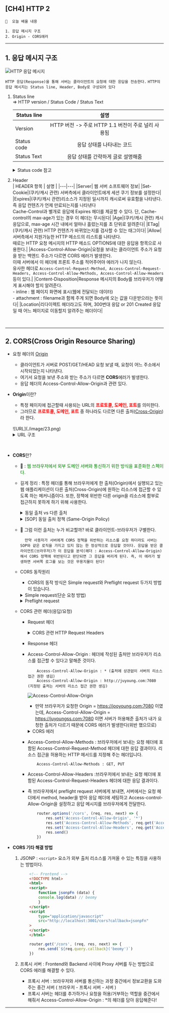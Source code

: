 ## [CH4] HTTP 2

```🙏  오늘 배울 내용 ```

    1. 응답 메시지 구조
    2. Origin - CORS에러

------------------------------------------------
## **1. 응답 메시지 구조**
![HTTP 응답 메시지](./image/21.png)<br>

```HTTP 응답(Response)을 통해 서버는 클라이언트의 요청에 대한 응답을 전송한다.```
```HTTP의 응답 메시지는 Status line, Header, Body로 구성되어 있다```

1. Status line<br>
    => HTTP version / Status Code / Status Text

    | Status line | 설명 |
    |---|:---:|
    |Version|HTTP 버전 -> 주로 HTTP 1.1 버전이 주로 널리 사용됨|
    |Status code|응답 상태를 나타내는 코드|
    |Status Text|응답 상태를 간략하게 글로 설명해줌|

    <details>
    <summary> Status code 참고 </summary>

    ![OPTIONS](./image/22.png)
    * 100번 대 : 정보를 확인할 때 사용한다,
    * 200번 대 : 통신이 성공했을 때 응답받는 코드이다. 보통, 200 응답을 받으면 API가 정상 동작한 경우이다.
    * 300번 대 : Redirect 시 응답받는 코드이다. Request URI의 내용, 위치에 따라 코드가 달라진다.
    * 400번 대 : 클라이언트에서 발생하는 오류가 많다. 대표적으로 400은 Bad request, 403은 Forbidden으로 권한 밖의 접근 시도한 경우, 404는 URI가 존재하지 않을때를 의미한다.
    * 500번 대 : 서버에서 발생하는 오류이다. 대표적으로 500은 서버 내부 오류, 502는 게이트웨이 오류, 504은 서비스 이용이 불가능한 상태(점검 또는 서버가 닫혔을 경우)이다.
    </details>

2. Header<br>
    | HEADER 항목 | 설명 |
    |---|---|
    |Server| 웹 서버 소프트웨어 정보|
    |Set-Cookie|(쿠키/캐시 관련) 서버측에서 클라이언트에게 세션 쿠기 정보를 설정한다|
    |Expires|(쿠키/캐시 관련)리소스가 지정된 일시까지 캐시로써 유효함을 나타낸다. 즉 응답 컨텐츠가 언제 만료되는지를 나타낸다<br> Cache-Control과 별개로 응답에 Expires 헤더를 제공할 수 있다. 단, Cache-control의 max-age가 있는 경우 이 헤더는 무시된다|
    |Age|(쿠키/캐시 관련) 캐시 응답으로, max-age 시간 내에서 얼마나 흘렀는지를 초 단위로 알려준다|
    |ETag|(쿠키/캐시 관련) HTTP 컨텐츠가 바뀌었는지를 검사할 수 있는 태그이다|
    |Allow|서버측에서 지원가능한 HTTP 메소드의 리스트를 나타낸다. <BR>때로는 HTTP 요청 메시지의 HTTP 메소드 OPTIONS에 대한 응답용 항목으로 사용한다.|
    |Access-Control-Allow-Origin|요청을 보내는 클라이언트 주소가 요청을 받는 백엔드 주소가 다르면 CORS 에러가 발생한다.<BR> 이때 서버에서 이 헤더에 프론트 주소를 적어주어야 에러가 나지 않는다.<BR> 유사한 헤더로 ```Access-Control-Request-Method, Access-Control-Request-Headers, Access-Control-Allow-Methods, Access-Control-Allow-Headers```등이 있다.|
    |Content-Disposition|Response 메시지의 Body를 브라우저가 어떻게 표시해야 할지 알려준다. <br> - inline : 웹 페이지 화면에 표시(웹에 전달되는 데이터)<br> - attachment : filename과 함께 주게 되면 Body에 오는 값을 다운받으라는 뜻이다|
    |Location|리다이렉트 헤더라고도 하며, 300번대 응답 or 201 Created 응답일 때 어느 페이지로 이동할지 알려주는 헤더이다|

    <br>
    

------------------------------------------------------------------
## **2. CORS(Cross Origin Resource Sharing)**
- 요청 헤더의 <u>Origin</u>
    * 클라이언트가 서버로 POST/GET/HEAD 요청 보낼 때, 요청이 어느 주소에서 시작되었는지 나타낸다.
    * 여기서 요청을 보낸 주소와 받는 주소가 다르면 **CORS**에러가 발생한다.
    * 응답 헤더의 Access-Control-Allow-Origin과 관련 있다.

- **Origin**이란?
    * 특정 페이지에 접근할때 사용되는 URL의 <span style="color:red">**프로토콜, 도메인, 포트**</span>를 의미한다.
    * 그러므로 <span style="color:red">**프로토콜, 도메인, 포트**</span> 중 하나라도 다르면 다른 출처(<u>Cross-Origin</u>)라 한다.
    <br>
    ![URL](./image/23.png)
    <br>
    <details>
    <summary> URL 구조 </summary>

    | 컴포넌트 | 설명 |
    |:---:|---|
    |스킴-프로토콜| 프로토콜 정보 기재 |
    |호스트|리소스를 제공하는 서버의 도메인 OR IP 주소 기재|
    |포트|서버가 해당 스킴(프로토콜)으로 접근 가능하도록 열어 놓은 포트 번호|
    |경로|서버 내 리소스의 위치 정보|
    |쿼리-질의|애플리케이션에 파라미터를 전달하는 용도<br> 다른 컴포넌트와는 "?"로 구분하고, 내부적으로 key/value구조로 "&" 특수문자로 나뉜다|
    |fragment|리소스의 일부분을 가리키는 이름으로, 클라이언트에서만 사용하는 용도<br> HTML과 같은 리소스는 이상적으로 내부의 특정 절을 가라킬 수 있어야 한다.| 
    </details>
<BR>

- **CORS**란?
    * 🔔 : <span style="color:green">웹 브라우저에서 외부 도메인 서버와 통신하기 위한 방식을 표준화한 스펙이다.</span>
    * 길게 정리 : 특정 헤더를 통해 브라우저에게 한 출처(Origin)에서 실행되고 있는 웹 애플리케이션이 다른 출처(Cross-Origin)에 원하는 리소스에 접근할 수 있도록 하는 메커니즘이다. 또한, 정책에 위반한 다른 origin을 리소스에 함부로 접근하지 못하게 하기 위해 사용한다.

        <details>
        <summary> 동일 출처 vs 다른 출처 </summary>

        ![origin](./image/24.png)<br>
            <details>
            <summary> 정답 </summary>
            ![origin](./image/25.png)<br>

            * Internet Explorer : 모든 브라우저 중 유일하게 출처 비교 시 포트 번호를 무시한다 -> 보안 안좋음!!
        </details> 
        </details>
        <details>
        <summary> [SOP] 동일 출처 정책 (Same-Origin Policy) </summary>

        * <span style="color:blue">**동일 출처 정책**</span> = 자바스크립트(XMLHttpRequest)로 다른 웹페이지에 접근하려면, 무조건 같은 출처(Same Origin)안에서만 접근이 가능하다!
        * 즉, 쉽게 말하면 웹 페이지의 스크립트는 그 페이지와 같은 **서버**에 있는 주소로만 ajax 요청을 할 수 있다.
        * 이 정책이 초기에는 웹 페이지 보안에는 좋았으나, 현재와 같이 여러 도메인에 걸쳐 구성되는 대규모 웹 프로젝트가 늘어가고 REST API 등을 이용한 외부 호출이 많아지는 상황에서는 좋지 않는 기술이다.
        * 그래서! 만들어진 추가 정책이 CORS(Cross-Origin Resource Sharing)이다 👉 이 정책의 특징은 <u>서버에서 **외부 요청**을 허용할 경우 ajax 요청이 가능해지는 방식이다.</u>
        </details>
    * 🔔 그럼 이런 출처는 누가 비교할까? 바로 클라이언트-브라우저가 구별한다. 

            만약 사용자가 서버에게 CORS 정책을 위반하는 리소스를 요청 하더라도 서버는 SOP와 같은 로직을 가지고 있지 않는 한 정상적으로 응답할 것이다. 응답을 받은 클라이언트(브라우저)가 이 응답을 분석(헤더 : Access-Control-Allow-Origin)해서 CORS 정책에 위반된다고 판단되면 그 응답을 버리게 된다. 즉, 이 에러가 발생하면 서버쪽 로그를 보는 것은 무용지물이 된다!
    * CORS 동작원리
        - CORS의 동작 방식은 Simple request와 Preflight request 두가지 방법이 있습니다.
        <details>
        <summary> Simple request(단순 요청 방법) </summary>

        ![Simple request](./image/26.png)<br>
        * CORS는 주로 Preflight 방식으로 규제하지만, 몇몇 요청들은 Simple request 방식을 사용한다.
        * Simple request 방법은 서버에게 <span style="color:orange">**바로**</span> 요청을 보내는 방법이다. 즉, 예비 요청(preflight request)을 보내지 않고 바로 서버에게 본 요청을 보내는 것이다
            * 이 방식은 브라우저는 서버에 API를 요청(요청 헤더에 Origin이라는 필드에 요청을 보내는 출처 담아 보낸다)하고, 서버는 ```Access-Control-Allow-Origin``` 헤더를 포함한 응답을 브라우저에게 보낸다. 브라우저는 ```Access-Control-Allow-Origin``` 헤더를 확인해서 CORS 동작을 수행할지 판단한다
            * 판단은? 브라우저는 자신이 보냈던 Request의 ```Origin```과 서버가 보낸준 응답의 ```Access-Control-Allow-Origin```를 비교한다.
            * Preflight와 Simple request의 큰 차이 :  <span style="color:green">예비 요청의 존재 유무</span>
        * 서버로 번달하는 요청(Request)헤더가 아래 **3가지 조건**을 충족해야 Simple Request방식으로 동작한다.
        
                ☝ Request method : GET, HEAD, POST 중 하나<br>
                ✌ 사용 가능한 헤더 목록 : Accept, Accept-Language, Content-Language, Content-Type, DPR, Downlink, Save-Data, Viewport-Width, Width (이 외에 헤더 사용 금지!!)
                🖐 Content-Type : application/x-www-form-urlencoded, multipart/form-data, text/plain 중 하나
        * 이 방식이 까다로운 조건을 포함하고 있다.
            * 사용 가능한 헤더 목록에 사용자 인증에 사용되는 Authorization 헤더도 포함되지 않는다.
            * REST API는 Content-Type으로 주로 application/json을 사용하기 때문에 지켜지기 까다로운 조건이다.
        </details>
        <details>
        <summary> Preflight request </summary>

        ![Preflight request](./image/27.png)<br>
        * Simple Request 조건에 해당되지 않는다면 브라우저는 Preflight request 방식으로 요청한다.
        * Preflight request 방식은 서버에 <span style="color:orange">**예비 요청**</span>을 보내서 <u>안전한지</u> 판단한 후 요청을 보내는 방법입니다. 
            * Preflight request(예비 요청) : 실제 리소스를 요청하기 전에 ```OPIONS```라는 함수를 통해 실제 요청을 전송할지 판단합니다. 즉, 클라이언트측은 ```OPTIONS``` 함수로 서버에 예비 요청을 보내고, 서버는 이 예비 요청에 대한 응답으로 ```Access-Control-Allow-Origin``` 헤더를 포함한 응답을 브라우저에 보냅니다. 
            * 이후 브라우저는 자신이 보낸 Preflight request(예비 요청)과 서버가 보낸 응답 헤더에서 ```Access-Control-Allow-Origin```를 비교한 후, 만약 이 요청을 보내는 것이 안전하다고 판단되면 해당 서버로 다시 **본 요청**을 보낸다.
        </details>
    * CORS 관련 헤더(응답/요청)
        * Request 헤더
            <details>
            <summary> CORS 관련 HTTP Request Headers </summary>

            * 클라이언트가 서버에 CORS 요청을 보낼 때 사용하는 헤더로, 브라우저가 자동으로 지정하기 때문에 프로그래머가 직접 지정해 줄 필요 없다.

            * Origin : 다른 출처(Cross-site) 요청을 보내는 요청 도메인의 URI를 나타낸다(요청을 보내는 페이지의 출처(도메인-포트까지 포함))
                ```http
                    Origin: https://juyoung.com:7080
                ```

            * Access-Control-Request-Method : 본 요청이 어떤 HTTP 함수를 사용하는지 서버에게 알려주기 위해 사용된다.
                ```http
                    Access-Control-Request-Method: GET
                ```
            
            * Access-Control-Request-Headers : 브라우저가 본 요청에서 어떤 HTTP 헤더(헤더 이름)를 사용할지 서버에게  알려준다.
                ```http
                    Access-Control-Request-Headers: content-type
                ```
            </details>
        * Response 헤더

        * Access-Control-Allow-Origin : 헤더에 작성된 출처만 브라우저가 리소스를 접근할 수 있다고 말해준 것이다. 
            ```http
                Access-Control-Allow-Origin : * (출처에 상관없이 서버의 리소스 접근 권한 생김)
                Access-Control-Allow-Origin : http://juyoung.com:7080 (지정된 출처는 서버의 리소스 접근 권한 생김)
            ```
            ![Access-Control-Allow-Origin](./image/28.png)<br>
            * 만약 브라우저가 요청한 Origin = https://jooyoung.com:7080 이였는데, Access-Control-Allow-Origin = https://juyoungss.com:7080 이면 서버가 허용해준 출처가 내가 요청한 출처가 다르기 때문에 CORS 에러가 발생한다(위반 했으므로)
            <details>
            <summary> CORS 에러 </summary>

            (ex) js 코드 / HTTP 요청 메시지 / HTTP 응답 메시지
            ```js
                const headers = new Headers({
                    'Content-Type': 'text/xml',
                });
                fetch('https://jooyoung.com/page:7080', { headers });
            ```

            ```http
                OPTIONS https://jooyoung.com/page:7080

                Accept: */*
                Accept-Encoding: gzip, deflate, br
                Accept-Language: en-US,en;q=0.9,ko;q=0.8,ja;q=0.7,la;q=0.6
                Access-Control-Request-Headers: content-type
                Access-Control-Request-Method: GET
                Connection: keep-alive
                Host: juyoung.com:7080
                Origin: https://jooyoung.com:7080
                Referer: https://juyoung.com/board/page/:7080
                Sec-Fetch-Dest: empty
                Sec-Fetch-Mode: cors
                Sec-Fetch-Site: cross-site
            ```

            ```http
                OPTIONS https://jooyoung.com:7080 200 OK

                Access-Control-Allow-Origin: https://juyoungss.com:7080  => https://jooyoung.com:7080(이면 CORS 에러 X)
                Content-Encoding: gzip
                Content-Length: 699
                Content-Type: text/xml; charset=utf-8
                Date: Sun, 24 May 2020 11:52:33 GMT
                P3P: CP='ALL DSP COR MON LAW OUR LEG DEL'
                Server: Apache
                Vary: Accept-Encoding
                X-UA-Compatible: IE=Edge
            ```


                🚨 Access to fetch at ‘https://jooyoung.com/page:7080’ from origin ‘https://jooyoung.com:7080’ has been blocked by CORS policy: Response to preflight request doesn’t pass access control check: The ‘Access-Control-Allow-Origin’ header has a value ‘https://juyoungss.com:7080’ that is not equal to the supplied origin. Have the server send the header with a valid value, or, if an opaque response serves your needs, set the request’s mode to ‘no-cors’ to fetch the resource with CORS disabled.
            </details>
        * Access-Control-Allow-Methods : 브라우저에서 보내는 요청 헤더에 포함된 Access-Control-Request-Method 헤더에 대한 응답 결과이다. 리소스 접근을 허용하는 HTTP 메서드를 지정해 주는 헤더입니다.
            ```http
                Access-Control-Allow-Methods : GET, PUT
            ```
        * Access-Control-Allow-Headers :브라우저에서 보내는 요청 헤더에 포함된 Access-Control-Request-Headers 헤더에 대한 응답 결과이다. 

        * 즉 브라우저에서 preflight request 서버에게 보내면, 서버에서는 요청 헤더에서 method, header을 받아 응답 헤더에 세팅하고 Access-control-Allow-Origin을 설정하고 응답 메시지를 브라우저에게 전달한다.
            ```js
                router.options('/cors', (req, res, next) => {
                    res.set('Access-Control-Allow-Origin', '*')
                    res.set('Access-Control-Allow-Methods', req.get('Access-Control-Request-Method'))
                    res.set('Access-Control-Allow-Headers', req.get('Access-Control-Request-Headers'))
                    res.send()
                })
            ```
- **CORS 기타 해결 방법**
    1. JSONP : ```<script>``` 요소가 외부 출처 리소스를 가져올 수 있는 특징을 사용하는 방법이다.
        ```HTML
            <!-- Frontend -->
            <!DOCTYPE html>
            <html>
            <script>
                function jsonpFn (data) {
                console.log(data) // beomy
                }
            </script>
            <script
                type="application/javascript"
                src="http://localhost:3001/cors?callback=jsonpFn"
            >
            </script>
            </html>
        ```

        ```js
            router.get('/cors', (req, res, next) => {
                res.send(`${req.query.callback}('beomy')`)
            })
        ```
    2. 프록시 서버 : Frontend와 Backend 사이에 Proxy 서버를 두는 방법으로 CORS 에러를 해결할 수 있다. 
        * 프록시 서버 : 브라우저와 서버를 통신하는 과정 중간에서 정보교환을 도와주는 중간 서버 ( 브라우저 - 프록시 서버 - 서버 )
        * 프록시 서버는 헤더를 추가하거나 요청을 허용/거부하는 역할을 중간에서 해줘서 Access-Control-Allow-Origin : *의 헤더를 담아 응답해준다!
-------------------------------------------------------------------


